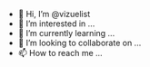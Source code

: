 - 👋 Hi, I’m @vizuelist
- 👀 I’m interested in ...
- 🌱 I’m currently learning ...
- 💞️ I’m looking to collaborate on ...
- 📫 How to reach me ...

<!---
vizuelist/vizuelist is a ✨ special ✨ repository because its `README.md` (this file) appears on your GitHub profile.
You can click the Preview link to take a look at your changes.
--->
